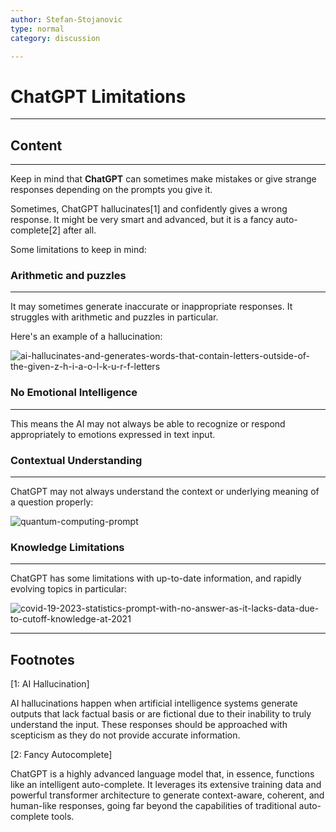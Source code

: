 ```yaml
---
author: Stefan-Stojanovic
type: normal
category: discussion

---
```


# ChatGPT Limitations

---

## Content

---

Keep in mind that **ChatGPT** can sometimes make mistakes or give strange responses depending on the prompts you give it.

Sometimes, ChatGPT hallucinates[1] and confidently gives a wrong response. It might be very smart and advanced, but it is a fancy auto-complete[2] after all.

Some limitations to keep in mind:

### Arithmetic and puzzles
---

It may sometimes generate inaccurate or inappropriate responses. It struggles with arithmetic and puzzles in particular.

Here's an example of a hallucination:

![ai-hallucinates-and-generates-words-that-contain-letters-outside-of-the-given-z-h-i-a-o-l-k-u-r-f-letters](https://img.enkipro.com/40d030c590c998b67b32b4312ba0c35e.png)

### No Emotional Intelligence
---

This means the AI may not always be able to recognize or respond appropriately to emotions expressed in text input.

### Contextual Understanding
---

ChatGPT may not always understand the context or underlying meaning of a question properly:

![quantum-computing-prompt](https://img.enkipro.com/451536ac3abadb294e6582641bc427e4.png)

### Knowledge Limitations
---

ChatGPT has some limitations with up-to-date information, and rapidly evolving topics in particular:

![covid-19-2023-statistics-prompt-with-no-answer-as-it-lacks-data-due-to-cutoff-knowledge-at-2021](https://img.enkipro.com/7a98fbe1ba4646751e01ccce7bdd0d08.png)


---
## Footnotes

[1: AI Hallucination]

AI hallucinations happen when artificial intelligence systems generate outputs that lack factual basis or are fictional due to their inability to truly understand the input. These responses should be approached with scepticism as they do not provide accurate information.

[2: Fancy Autocomplete]

ChatGPT is a highly advanced language model that, in essence, functions like an intelligent auto-complete. It leverages its extensive training data and powerful transformer architecture to generate context-aware, coherent, and human-like responses, going far beyond the capabilities of traditional auto-complete tools.
